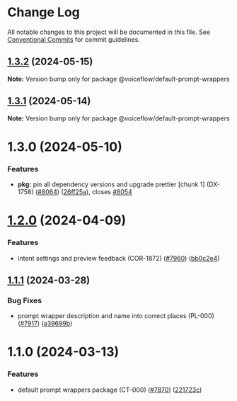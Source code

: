# Change Log

All notable changes to this project will be documented in this file.
See [Conventional Commits](https://conventionalcommits.org) for commit guidelines.

## [1.3.2](https://github.com/voiceflow/creator-app/compare/@voiceflow/default-prompt-wrappers@1.3.1...@voiceflow/default-prompt-wrappers@1.3.2) (2024-05-15)

**Note:** Version bump only for package @voiceflow/default-prompt-wrappers

## [1.3.1](https://github.com/voiceflow/creator-app/compare/@voiceflow/default-prompt-wrappers@1.3.0...@voiceflow/default-prompt-wrappers@1.3.1) (2024-05-14)

**Note:** Version bump only for package @voiceflow/default-prompt-wrappers

# 1.3.0 (2024-05-10)

### Features

* **pkg:** pin all dependency versions and upgrade prettier [chunk 1] (DX-1758) ([#8064](https://github.com/voiceflow/creator-app/issues/8064)) ([26ff25a](https://github.com/voiceflow/creator-app/commit/26ff25ab31b0aef98476d090591ded08dcc513dd)), closes [#8054](https://github.com/voiceflow/creator-app/issues/8054)

# [1.2.0](https://github.com/voiceflow/creator-app/compare/@voiceflow/default-prompt-wrappers@1.1.1...@voiceflow/default-prompt-wrappers@1.2.0) (2024-04-09)

### Features

* intent settings and preview feedback (COR-1872) ([#7960](https://github.com/voiceflow/creator-app/issues/7960)) ([bb0c2e4](https://github.com/voiceflow/creator-app/commit/bb0c2e4b2bced1dfb3d474b8a04188fdbeb1a24f))

## [1.1.1](https://github.com/voiceflow/creator-app/compare/@voiceflow/default-prompt-wrappers@1.1.0...@voiceflow/default-prompt-wrappers@1.1.1) (2024-03-28)

### Bug Fixes

* prompt wrapper description and name into correct places (PL-000) ([#7917](https://github.com/voiceflow/creator-app/issues/7917)) ([a39699b](https://github.com/voiceflow/creator-app/commit/a39699bb2527776923c630775d06442875ae4d1e))

# 1.1.0 (2024-03-13)

### Features

* default prompt wrappers package (CT-000) ([#7870](https://github.com/voiceflow/creator-app/issues/7870)) ([221723c](https://github.com/voiceflow/creator-app/commit/221723c262a6d7c69fbd6c8869f3284b196820c9))

